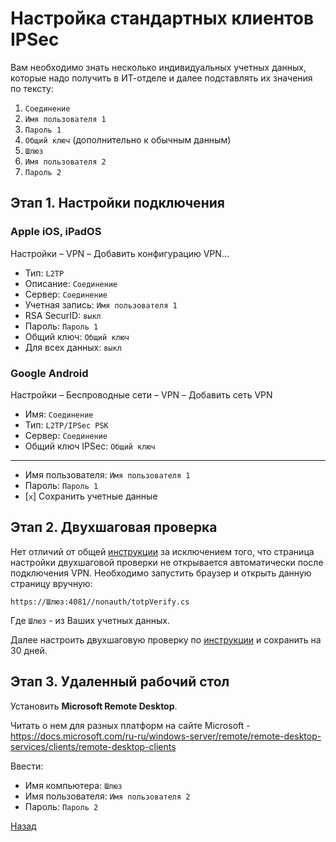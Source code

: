 # Настройка стандартных клиентов IPSec

Вам необходимо знать несколько индивидуальных учетных данных, которые надо получить в ИТ-отделе и далее подставлять их значения по тексту:

1. `Соединение`
1. `Имя пользователя 1`
1. `Пароль 1`
1. `Общий ключ` (дополнительно к обычным данным)
1. `Шлюз`
1. `Имя пользователя 2`
1. `Пароль 2`

## Этап 1. Настройки подключения

### Apple iOS, iPadOS

Настройки – VPN – Добавить конфигурацию VPN...

* Тип: `L2TP`
* Описание: `Соединение`
* Сервер: `Соединение`
* Учетная запись: `Имя пользователя 1`
* RSA SecurID: `выкл`
* Пароль: `Пароль 1`
* Общий ключ: `Общий ключ`
* Для всех данных: `выкл`

### Google Android

Настройки – Беспроводные сети – VPN – Добавить сеть VPN

* Имя: `Соединение`
* Тип: `L2TP/IPSec PSK`
* Сервер: `Соединение`
* Общий ключ IPSec: `Общий ключ`

----

* Имя пользователя: `Имя пользователя 1`
* Пароль: `Пароль 1`
* [`x`] Сохранить учетные данные

## Этап 2. Двухшаговая проверка

Нет отличий от общей [инструкции][back] за исключением того, что страница настройки двухшаговой проверки не открывается автоматически после подключения VPN.
Необходимо запустить браузер и открыть данную страницу вручную:

`https://Шлюз:4081//nonauth/totpVerify.cs`

Где `Шлюз` - из Ваших учетных данных.

Далее настроить двухшаговую проверку по [инструкции][2fa] и сохранить на 30 дней.

## Этап 3. Удаленный рабочий стол

Установить **Microsoft Remote Desktop**.

Читать о нем для разных платформ на сайте Microsoft - <https://docs.microsoft.com/ru-ru/windows-server/remote/remote-desktop-services/clients/remote-desktop-clients>

Ввести:

* Имя компьютера: `Шлюз`
* Имя пользователя: `Имя пользователя 2`
* Пароль: `Пароль 2`

[Назад][back]

[2fa]: 2fa.md "Настройка двухшаговой проверки"
[back]: index.md "Основная инструкция"
